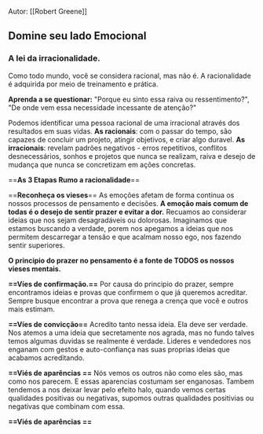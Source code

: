 Autor: [[Robert Greene]] 

## Domine seu lado Emocional

### A lei da irracionalidade. 

Como todo mundo, você se considera racional, mas não é. A racionalidade é adquirida por meio de treinamento e prática.

**Aprenda a se questionar:** "Porque eu sinto essa raiva ou ressentimento?", "De onde vem essa necessidade incessante de atenção?"

Podemos identificar uma pessoa racional de uma irracional através dos resultados em suas vidas.
	**As racionais**: com o passar do tempo, são capazes de concluir um projeto, atingir objetivos, e criar algo duravel.
	**As irracionais**: revelam padrões negativos - erros repetitivos, conflitos desnecessários, sonhos e projetos que nunca se realizam, raiva e desejo de mudança que nunca se concretizam em ações concretas.

==**As 3 Etapas Rumo a racionalidade**==

==**Reconheça os vieses**==
	As emoções afetam de forma continua os nossos processos de pensamento e decisões. 
	**A emoção mais comum de todas é o desejo de sentir prazer e evitar a dor.**
		Recuamos ao considerar ideias que nos sejam desagradáveis ou dolorosas.
		Imaginamos que estamos buscando a verdade, porem nos apegamos a ideias que nos permitem descarregar a tensão e que acalmam nosso ego, nos fazendo sentir superiores.

**O principio do prazer no pensamento é a fonte de TODOS os nossos vieses mentais.**

**==Víes de confirmação.==**
	Por causa do principio do prazer, sempre encontramos ideias e provas que confirmem o que já queremos acreditar.
		Sempre busque encontrar a prova que renega a crença que você e outros mais estimam.

**==Víes de convicção==**
	Acredito tanto nessa ideia. Ela deve ser verdade.
		Nos atemos a uma ideia que secretamente nos agrada, mas no fundo talves temos algumas duvidas se realmente é verdade.
			Lideres e vendedores nos enganam com gestos e auto-confiança nas suas proprias ideias que acabamos acreditando.

**==Viés de aparências ==**
	Nós vemos os outros não como eles são, mas como nos parecem. E essas aparencias costumam ser enganosas.
		Tambem tendemos a nos deixar levar pelo efeito halo, quando vemos certas qualidades positivas ou negativas, supomos outras qualidades positivias ou negativas que combinam com essa.

**==Viés de aparências ==**

